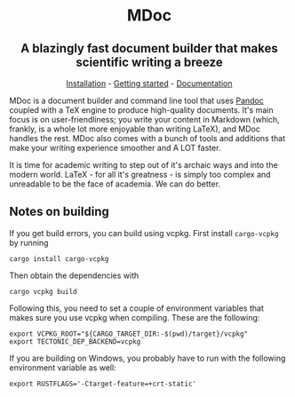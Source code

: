 <!-- ![](https://raw.githubusercontent.com/kmaasrud/doctor/master/docs/out/assets/card_header.png) -->

<h1 align="center">MDoc</h1>

<h2 align="center">A blazingly fast document builder that makes scientific writing a breeze</h2>

<p align="center"><a href="https://www.kmaasrud.com/doctor/installing">Installation</a> - <a href="https://kmaasrud.com/doctor/creating-your-first-document">Getting started</a> - <a href="https://www.kmaasrud.com/doctor/docs">Documentation</a></p>

MDoc is a document builder and command line tool that uses [Pandoc](https://pandoc.org) coupled with a TeX engine to produce high-quality documents. It's main focus is on user-friendliness; you write your content in Markdown (which, frankly, is a whole lot more enjoyable than writing LaTeX), and MDoc handles the rest. MDoc also comes with a bunch of tools and additions that make your writing experience smoother and A LOT faster.

It is time for academic writing to step out of it's archaic ways and into the modern world. LaTeX - for all it's greatness - is simply too complex and unreadable to be the face of academia. We can do better.

## Notes on building

If you get build errors, you can build using vcpkg. First install `cargo-vcpkg` by running

    cargo install cargo-vcpkg

Then obtain the dependencies with

    cargo vcpkg build

Following this, you need to set a couple of environment variables that makes sure you use vcpkg when compiling. These are the following:

    export VCPKG_ROOT="${CARGO_TARGET_DIR:-$(pwd)/target}/vcpkg"
    export TECTONIC_DEP_BACKEND=vcpkg

If you are building on Windows, you probably have to run with the following environment variable as well:

    export RUSTFLAGS='-Ctarget-feature=+crt-static'
